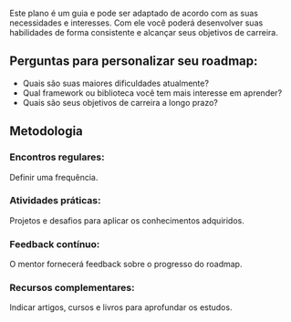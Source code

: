 Este plano é um guia e pode ser adaptado de acordo com as suas necessidades e interesses. Com ele você poderá desenvolver suas habilidades de forma consistente e alcançar seus objetivos de carreira.

## Perguntas para personalizar seu roadmap:

- Quais são suas maiores dificuldades atualmente?
- Qual framework ou biblioteca você tem mais interesse em aprender?
- Quais são seus objetivos de carreira a longo prazo?

## Metodologia

### Encontros regulares:

Definir uma frequência.

### Atividades práticas:

Projetos e desafios para aplicar os conhecimentos adquiridos.

### Feedback contínuo:

O mentor fornecerá feedback sobre o progresso do roadmap.

### Recursos complementares:

Indicar artigos, cursos e livros para aprofundar os estudos.
